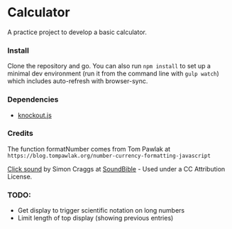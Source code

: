 # Calculator
A practice project to develop a basic calculator.

### Install

Clone the repository and go. You can also run `npm install` to set up a minimal dev environment (run it from the command line with `gulp watch`) which includes auto-refresh with browser-sync.  

### Dependencies

- [knockout.js](https://http://knockoutjs.com/)

### Credits

The function formatNumber comes from Tom Pawlak at `https://blog.tompawlak.org/number-currency-formatting-javascript`

[Click sound](http://soundbible.com/1970-Pen-Clicks.html) by Simon Craggs at [SoundBible](http://soundbible.com) - Used under a CC Attribution License.

### TODO:

- Get display to trigger scientific notation on long numbers
- Limit length of top display (showing previous entries)
